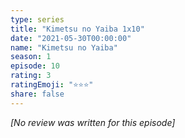 ```yaml
---
type: series
title: "Kimetsu no Yaiba 1x10"
date: "2021-05-30T00:00:00"
name: "Kimetsu no Yaiba"
season: 1
episode: 10
rating: 3
ratingEmoji: "⭐️⭐️⭐️"
share: false
---
```


*[No review was written for this episode]*
